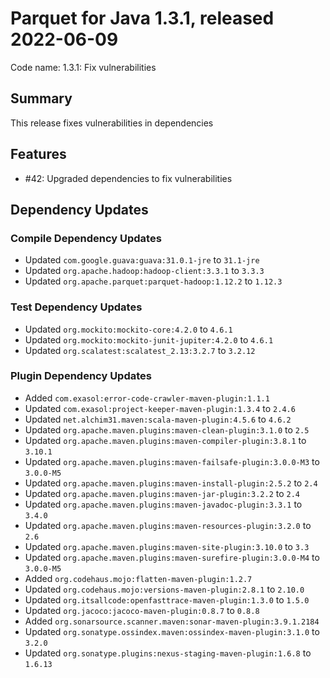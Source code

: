 # Parquet for Java 1.3.1, released 2022-06-09

Code name: 1.3.1: Fix vulnerabilities

## Summary

This release fixes vulnerabilities in dependencies

## Features

* #42: Upgraded dependencies to fix vulnerabilities

## Dependency Updates

### Compile Dependency Updates

* Updated `com.google.guava:guava:31.0.1-jre` to `31.1-jre`
* Updated `org.apache.hadoop:hadoop-client:3.3.1` to `3.3.3`
* Updated `org.apache.parquet:parquet-hadoop:1.12.2` to `1.12.3`

### Test Dependency Updates

* Updated `org.mockito:mockito-core:4.2.0` to `4.6.1`
* Updated `org.mockito:mockito-junit-jupiter:4.2.0` to `4.6.1`
* Updated `org.scalatest:scalatest_2.13:3.2.7` to `3.2.12`

### Plugin Dependency Updates

* Added `com.exasol:error-code-crawler-maven-plugin:1.1.1`
* Updated `com.exasol:project-keeper-maven-plugin:1.3.4` to `2.4.6`
* Updated `net.alchim31.maven:scala-maven-plugin:4.5.6` to `4.6.2`
* Updated `org.apache.maven.plugins:maven-clean-plugin:3.1.0` to `2.5`
* Updated `org.apache.maven.plugins:maven-compiler-plugin:3.8.1` to `3.10.1`
* Updated `org.apache.maven.plugins:maven-failsafe-plugin:3.0.0-M3` to `3.0.0-M5`
* Updated `org.apache.maven.plugins:maven-install-plugin:2.5.2` to `2.4`
* Updated `org.apache.maven.plugins:maven-jar-plugin:3.2.2` to `2.4`
* Updated `org.apache.maven.plugins:maven-javadoc-plugin:3.3.1` to `3.4.0`
* Updated `org.apache.maven.plugins:maven-resources-plugin:3.2.0` to `2.6`
* Updated `org.apache.maven.plugins:maven-site-plugin:3.10.0` to `3.3`
* Updated `org.apache.maven.plugins:maven-surefire-plugin:3.0.0-M4` to `3.0.0-M5`
* Added `org.codehaus.mojo:flatten-maven-plugin:1.2.7`
* Updated `org.codehaus.mojo:versions-maven-plugin:2.8.1` to `2.10.0`
* Updated `org.itsallcode:openfasttrace-maven-plugin:1.3.0` to `1.5.0`
* Updated `org.jacoco:jacoco-maven-plugin:0.8.7` to `0.8.8`
* Added `org.sonarsource.scanner.maven:sonar-maven-plugin:3.9.1.2184`
* Updated `org.sonatype.ossindex.maven:ossindex-maven-plugin:3.1.0` to `3.2.0`
* Updated `org.sonatype.plugins:nexus-staging-maven-plugin:1.6.8` to `1.6.13`
